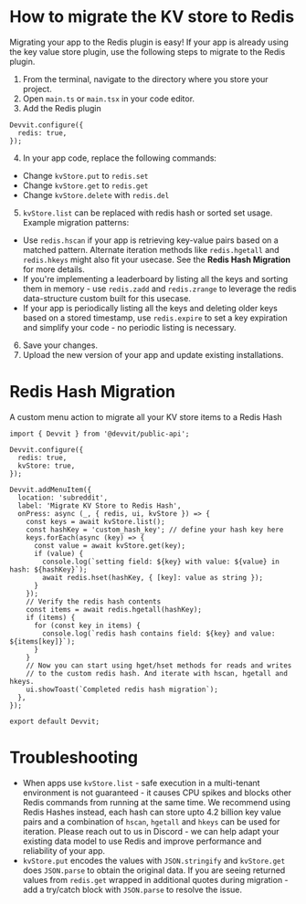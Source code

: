 # How to migrate the KV store to Redis

Migrating your app to the Redis plugin is easy! If your app is already using the key value store plugin, use the following steps to migrate to the Redis plugin.

1. From the terminal, navigate to the directory where you store your project.
2. Open `main.ts` or `main.tsx` in your code editor.
3. Add the Redis plugin

```tsx
Devvit.configure({
  redis: true,
});
```

4. In your app code, replace the following commands:

- Change `kvStore.put` to `redis.set`
- Change `kvStore.get` to `redis.get`
- Change `kvStore.delete` with `redis.del`

5. `kvStore.list` can be replaced with redis hash or sorted set usage. Example migration patterns:

- Use `redis.hscan` if your app is retrieving key-value pairs based on a matched pattern. Alternate iteration methods like `redis.hgetall` and `redis.hkeys` might also fit your usecase. See the **Redis Hash Migration** for more details.
- If you're implementing a leaderboard by listing all the keys and sorting them in memory - use `redis.zadd` and `redis.zrange` to leverage the redis data-structure custom built for this usecase.
- If your app is periodically listing all the keys and deleting older keys based on a stored timestamp, use `redis.expire` to set a key expiration and simplify your code - no periodic listing is necessary.

6. Save your changes.
7. Upload the new version of your app and update existing installations.

# Redis Hash Migration

A custom menu action to migrate all your KV store items to a Redis Hash

```tsx
import { Devvit } from '@devvit/public-api';

Devvit.configure({
  redis: true,
  kvStore: true,
});

Devvit.addMenuItem({
  location: 'subreddit',
  label: 'Migrate KV Store to Redis Hash',
  onPress: async (_, { redis, ui, kvStore }) => {
    const keys = await kvStore.list();
    const hashKey = 'custom_hash_key'; // define your hash key here
    keys.forEach(async (key) => {
      const value = await kvStore.get(key);
      if (value) {
        console.log(`setting field: ${key} with value: ${value} in hash: ${hashKey}`);
        await redis.hset(hashKey, { [key]: value as string });
      }
    });
    // Verify the redis hash contents
    const items = await redis.hgetall(hashKey);
    if (items) {
      for (const key in items) {
        console.log(`redis hash contains field: ${key} and value: ${items[key]}`);
      }
    }
    // Now you can start using hget/hset methods for reads and writes
    // to the custom redis hash. And iterate with hscan, hgetall and hkeys.
    ui.showToast(`Completed redis hash migration`);
  },
});

export default Devvit;
```

# Troubleshooting

- When apps use `kvStore.list` - safe execution in a multi-tenant environment is not guaranteed - it causes CPU spikes and blocks other Redis commands from running at the same time. We recommend using Redis Hashes instead, each hash can store upto 4.2 billion key value pairs and a combination of `hscan`, `hgetall` and `hkeys` can be used for iteration. Please reach out to us in Discord - we can help adapt your existing data model to use Redis and improve performance and reliability of your app.
- `kvStore.put` encodes the values with `JSON.stringify` and `kvStore.get` does `JSON.parse` to obtain the original data. If you are seeing returned values from `redis.get` wrapped in additional quotes during migration - add a try/catch block with `JSON.parse` to resolve the issue.
